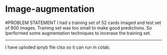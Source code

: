 # Image-augmentation

#PROBLEM STATEMENT
I had s training set of 52 cards imaged and test set of 800 images. Training set was too small to make good predictions. So Iperformed some augmentation techniques to incerase the training set.

***

I have uploded ipnyb file clso so it can run in colab.


